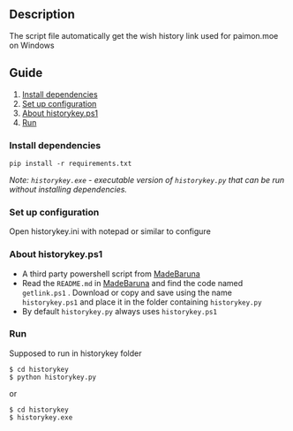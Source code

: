 ## Description
The script file automatically get the wish history link used for paimon.moe on Windows
## Guide
1. [Install dependencies](#install-dependencies)
2. [Set up configuration](#set-up-configuration)
3. [About historykey.ps1](#about-historykey.ps1)
4. [Run](#run)
### Install dependencies <a name="install-dependencies"></a>
`pip install -r requirements.txt`

*Note: `historykey.exe` - executable version of `historykey.py` that can be run without installing dependencies.*
### Set up configuration <a name="set-up-configuration"></a>
Open historykey.ini with notepad or similar to configure
### About historykey.ps1 <a name="about-historykey.ps1"></a>
- A third party powershell script from [MadeBaruna](https://gist.github.com/MadeBaruna/)
- Read the `README.md` in [MadeBaruna](https://gist.github.com/MadeBaruna/) and find the code named `getlink.ps1` . Download or copy and save using the name `historykey.ps1` and place it in the folder containing `historykey.py`
- By default `historykey.py` always uses `historykey.ps1`
### Run <a name="run"></a>
Supposed to run in historykey folder
```
$ cd historykey
$ python historykey.py
```
or
```
$ cd historykey
$ historykey.exe
```